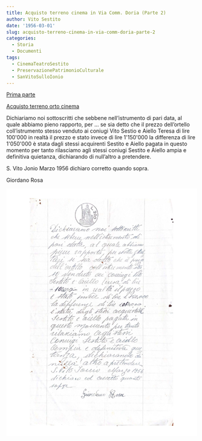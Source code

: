 ```yaml
---
title: Acquisto terreno cinema in Via Comm. Doria (Parte 2)
author: Vito Sestito
date: '1956-03-01'
slug: acquisto-terreno-cinema-in-via-comm-doria-parte-2
categories:
  - Storia
  - Documenti
tags:
  - CinemaTeatroSestito
  - PreservazionePatrimonioCulturale
  - SanVitoSulloIonio
---
```


[Prima parte](/1955/12/26/acquisto-terreno-cinema-in-via-comm-doria/)

[Acquisto terreno orto cinema](/1956/04/07/acquisto-orto-cinema-in-via-comm-doria/)

Dichiariamo noi sottoscritti che sebbene nell’istrumento di pari data, al quale abbiamo pieno rapporto, per ... se sia detto che il prezzo dell’ortello coll’istrumento stesso venduto ai coniugi Vito Sestio e Aiello Teresa di lire 100'000 in realtà il prezzo e stato invece di lire 1'150'000 la differenza di lire 1'050'000 è stata dagli stessi acquirenti Sestito e Aiello pagata in questo momento per tanto rilasciamo agli stessi coniugi Sestito e Aiello ampia e definitiva quietanza, dichiarando di null’altro a pretendere.

S. Vito Jonio Marzo 1956 dichiaro corretto quando sopra.

Giordano Rosa

![1956-03-01 Acquisto terreno cinema in Via Comm. Doria](images/195603AcquistoTerrenoCinema2.jpg)
